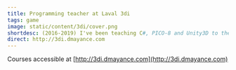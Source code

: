 ```yaml
---
title: Programming teacher at Laval 3di
tags: game
image: static/content/3di/cover.png
shortdesc: (2016-2019) I've been teaching C#, PICO-8 and Unity3D to the students of Laval 3di (UCO Laval, France) from 2016 to 2019.
direct: http://3di.dmayance.com
---
```


Courses accessible at [http://3di.dmayance.com](http://3di.dmayance.com)
